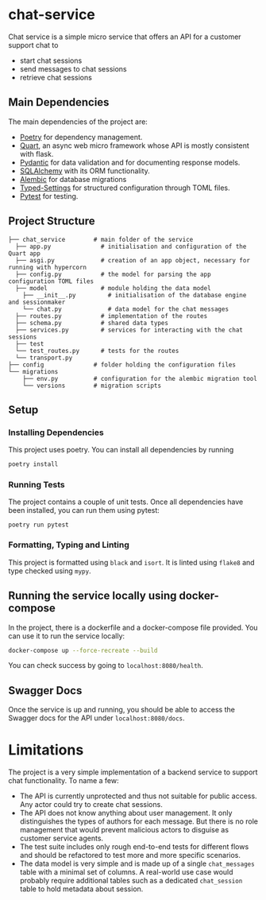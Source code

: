 # chat-service

Chat service is a simple micro service that offers an API for a customer support chat to

- start chat sessions
- send messages to chat sessions
- retrieve chat sessions

## Main Dependencies

The main dependencies of the project are:

- [Poetry](https://python-poetry.org/docs/) for dependency management.
- [Quart](https://quart.palletsprojects.com/en/latest/), an async web micro framework whose API is mostly consistent
  with flask.
- [Pydantic](https://docs.pydantic.dev/latest/) for data validation and for documenting response models.
- [SQLAlchemy](https://www.sqlalchemy.org/) with its ORM functionality.
- [Alembic](https://alembic.sqlalchemy.org/en/latest/) for database migrations
- [Typed-Settings](https://typed-settings.readthedocs.io/en/latest/getting-started.html) for structured configuration
  through TOML files.
- [Pytest](https://docs.pytest.org/en/stable/) for testing.

## Project Structure

```
├── chat_service        # main folder of the service
  ├── app.py              # initialisation and configuration of the Quart app
  ├── asgi.py             # creation of an app object, necessary for running with hypercorn
  ├── config.py           # the model for parsing the app configuration TOML files
  ├── model               # module holding the data model
    ├── __init__.py         # initialisation of the database engine and sessionmaker
    └── chat.py             # data model for the chat messages
  ├── routes.py           # implementation of the routes
  ├── schema.py           # shared data types
  ├── services.py         # services for interacting with the chat sessions
  ├── test
  └── test_routes.py      # tests for the routes
  └── transport.py
├── config              # folder holding the configuration files
└── migrations
    ├── env.py          # configuration for the alembic migration tool
    └── versions        # migration scripts
```

## Setup

### Installing Dependencies

This project uses poetry. You can install all dependencies by running

```bash
poetry install
```

### Running Tests

The project contains a couple of unit tests. Once all dependencies have been installed, you can run them using pytest:

```
poetry run pytest
```

### Formatting, Typing and Linting

This project is formatted using `black` and `isort`. It is linted using `flake8` and type checked using `mypy`.

## Running the service locally using docker-compose

In the project, there is a dockerfile and a docker-compose file provided. You can use it to run the service locally:

```bash
docker-compose up --force-recreate --build
```

You can check success by going to `localhost:8080/health`.

## Swagger Docs

Once the service is up and running, you should be able to access the Swagger docs for the API under
`localhost:8080/docs`.

# Limitations

The project is a very simple implementation of a backend service to support chat functionality. To name a few:

- The API is currently unprotected and thus not suitable for public access. Any actor could try to create chat sessions.
- The API does not know anything about user management. It only distinguishes the types of authors for each message. But
  there is no role management that would prevent malicious actors to disguise as customer service agents.
- The test suite includes only rough end-to-end tests for different flows and should be refactored to test more and more
  specific scenarios.
- The data model is very simple and is made up of a single `chat_messages` table with a minimal set of columns. A
  real-world use case would probably require additional tables such as a dedicated `chat_session` table to hold metadata
  about session.
